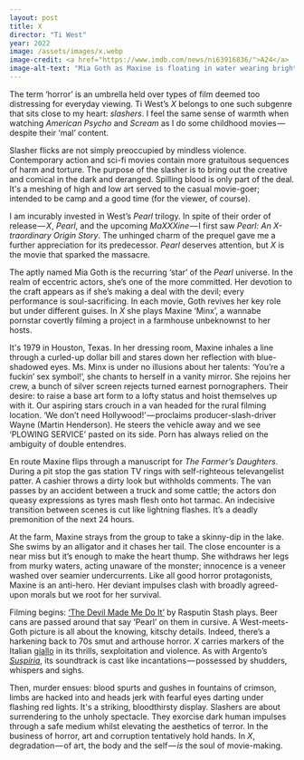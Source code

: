 ```yaml
---
layout: post
title: X
director: "Ti West"
year: 2022
image: /assets/images/x.webp
image-credit: <a href="https://www.imdb.com/news/ni63916836/">A24</a>
image-alt-text: "Mia Goth as Maxine is floating in water wearing bright blue eye-shadow. She is looking towards the camera through the corners of her eyes"
---
```


The term ‘horror’ is an umbrella held over types of film deemed too distressing for everyday viewing. Ti West’s _X_ belongs to one such subgenre that sits close to my heart: _slashers_. I feel the same sense of warmth when watching _American Psycho_ and _Scream_ as I do some childhood movies — despite their ‘mal’ content.

Slasher flicks are not simply preoccupied by mindless violence. Contemporary action and sci-fi movies contain more gratuitous sequences of harm and torture. The purpose of the slasher is to bring out the creative and comical in the dark and deranged. Spilling blood is only part of the deal. It's a meshing of high and low art served to the casual movie-goer; intended to be camp and a good time (for the viewer, of course).

I am incurably invested in West’s _Pearl_ trilogy. In spite of their order of release — _X_, _Pearl_, and the upcoming _MaXXXine_ — I first saw _Pearl: An X-traordinary Origin Story_. The unhinged charm of the prequel gave me a further appreciation for its predecessor. _Pearl_ deserves attention, but _X_ is the movie that sparked the massacre.

The aptly named Mia Goth is the recurring ‘star’ of the _Pearl_ universe. In the realm of eccentric actors, she’s one of the more committed. Her devotion to the craft appears as if she’s making a deal with the devil; every performance is soul-sacrificing. In each movie, Goth revives her key role but under different guises. In _X_ she plays Maxine ‘Minx’, a wannabe pornstar covertly filming a project in a farmhouse unbeknownst to her hosts.

It's 1979 in Houston, Texas. In her dressing room, Maxine inhales a line through a curled-up dollar bill and stares down her reflection with blue-shadowed eyes. Ms. Minx is under no illusions about her talents: ‘You’re a fuckin’ sex symbol!’, she chants to herself in a vanity mirror. She rejoins her crew, a bunch of silver screen rejects turned earnest pornographers. Their desire: to raise a base art form to a lofty status and hoist themselves up with it. Our aspiring stars crouch in a van headed for the rural filming location. ‘We don’t need Hollywood!’ — proclaims producer-slash-driver Wayne (Martin Henderson). He steers the vehicle away and we see ‘PLOWING SERVICE’ pasted on its side. Porn has always relied on the ambiguity of double entendres.

En route Maxine flips through a manuscript for _The Farmer’s Daughters_. During a pit stop the gas station TV rings with self-righteous televangelist patter. A cashier throws a dirty look but withholds comments. The van passes by an accident between a truck and some cattle; the actors don queasy expressions as tyres mash flesh onto hot tarmac. An indecisive transition between scenes is cut like lightning flashes. It’s a deadly premonition of the next 24 hours.

At the farm, Maxine strays from the group to take a skinny-dip in the lake. She swims by an alligator and it chases her tail. The close encounter is a near miss but it’s enough to make the heart thump. She withdraws her legs from murky waters, acting unaware of the monster; innocence is a veneer washed over seamier undercurrents. Like all good horror protagonists, Maxine is an anti-hero. Her deviant impulses clash with broadly agreed-upon morals but we root for her survival.

Filming begins: [‘The Devil Made Me Do It’](https://www.youtube.com/watch?v=ZNyoOuh-kjE&ab_channel=AntonyRosano) by Rasputin Stash plays. Beer cans are passed around that say ‘Pearl’ on them in cursive. A West-meets-Goth picture is all about the knowing, kitschy details. Indeed, there’s a harkening back to 70s smut and arthouse horror. _X_ carries markers of the Italian [giallo](https://en.wikipedia.org/wiki/Giallo) in its thrills, sexploitation and violence. As with Argento’s [_Suspiria_](https://www.youtube.com/watch?v=esUBqxsiJ-s&ab_channel=CinemaItalianoVEVO), its soundtrack is cast like incantations — possessed by shudders, whispers and sighs.

Then, murder ensues: blood spurts and gushes in fountains of crimson, limbs are hacked into and heads jerk with fearful eyes darting under flashing red lights. It's a striking, bloodthirsty display. Slashers are about surrendering to the unholy spectacle. They exorcise dark human impulses through a safe medium whilst elevating the aesthetics of terror. In the business of horror, art and corruption tentatively hold hands. In _X_, degradation — of art, the body and the self — _is_ the soul of movie-making.
